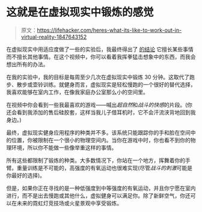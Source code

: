 # 这就是在虚拟现实中锻炼的感觉

> 原文：<https://lifehacker.com/heres-what-its-like-to-work-out-in-virtual-reality-1847643152>

在虚拟现实中用适应度做了一些的实验后，我最终得出了 [的结论](https://lifehacker.com/what-ive-learned-about-working-out-in-vr-1847424891) 它擅长某些事情而不擅长其他事情。在这个视频中，你可以看着我挥拳猛击想象中的东西，而我会想出所有的办法。

在我的实验中，我的目标是每周至少几次在虚拟现实中锻炼 30 分钟。这取代了跑步、散步或壶铃训练。就健身而言，虚拟现实是轻松慢跑的一个很好的替代选择，我喜欢能够在室内工作，在像我家庭办公室那么小的空间里。

在视频中你会看到一些我最喜欢的游戏——喊出*超自然*和*战斗的快感*的片段。(你还会看到我添加的售后硅胶套，这样当我儿子借耳机时，它不会汗流浃背地回到我身边。)

最终，虚拟现实健身应用程序的种类并不多。该系统只能跟踪你的手和脸在空间中的位置，你被限制在一个很小的物理空间内。当你在游戏中时，你也看不到你的物理环境，所以你不能做一些像举重这样的事情。

所有这些都限制了锻炼的种类。大多数情况下，你站在一个地方，挥舞着你的手臂。重量训练是不可能的，高强度的有氧运动也很难实现(尽管*战斗的刺激*可能是你最好的选择)。

但是，如果你正在寻找的是一种低强度到中等强度的有氧运动，并且你宁愿在室内进行，而不是出去慢跑或其他什么，虚拟健身可以满足你。除了新鲜空气，你还可以在未来的霓虹灯竞技场或火星景观中享受锻炼。
